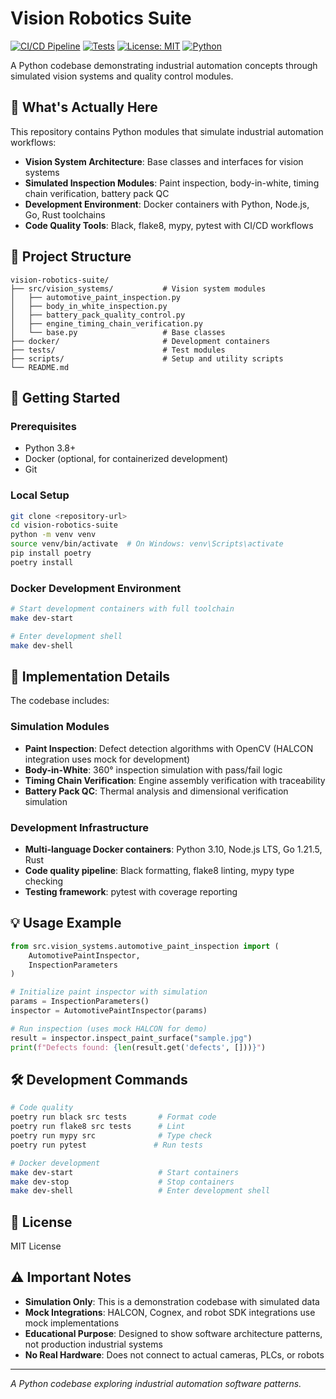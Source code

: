 # Vision Robotics Suite

[![CI/CD Pipeline](https://github.com/vision-robotics-suite/vision-robotics-suite/actions/workflows/ci-cd.yml/badge.svg)](https://github.com/vision-robotics-suite/vision-robotics-suite/actions/workflows/ci-cd.yml)
[![Tests](https://github.com/vision-robotics-suite/vision-robotics-suite/actions/workflows/test.yml/badge.svg)](https://github.com/vision-robotics-suite/vision-robotics-suite/actions/workflows/test.yml)
[![License: MIT](https://img.shields.io/badge/License-MIT-yellow.svg)](https://opensource.org/licenses/MIT)
[![Python](https://img.shields.io/badge/python-3.8+-blue.svg)](https://www.python.org/downloads/)

A Python codebase demonstrating industrial automation concepts through simulated vision systems and quality control modules.

## 🎯 What's Actually Here

This repository contains Python modules that simulate industrial automation workflows:

- **Vision System Architecture**: Base classes and interfaces for vision systems
- **Simulated Inspection Modules**: Paint inspection, body-in-white, timing chain verification, battery pack QC
- **Development Environment**: Docker containers with Python, Node.js, Go, Rust toolchains
- **Code Quality Tools**: Black, flake8, mypy, pytest with CI/CD workflows

## 📁 Project Structure

```text
vision-robotics-suite/
├── src/vision_systems/           # Vision system modules
│   ├── automotive_paint_inspection.py
│   ├── body_in_white_inspection.py
│   ├── battery_pack_quality_control.py
│   ├── engine_timing_chain_verification.py
│   └── base.py                   # Base classes
├── docker/                       # Development containers
├── tests/                        # Test modules
├── scripts/                      # Setup and utility scripts
└── README.md
```

## 🚀 Getting Started

### Prerequisites

- Python 3.8+
- Docker (optional, for containerized development)
- Git

### Local Setup

```bash
git clone <repository-url>
cd vision-robotics-suite
python -m venv venv
source venv/bin/activate  # On Windows: venv\Scripts\activate
pip install poetry
poetry install
```

### Docker Development Environment

```bash
# Start development containers with full toolchain
make dev-start

# Enter development shell
make dev-shell
```

## 🔧 Implementation Details

The codebase includes:

### Simulation Modules

- **Paint Inspection**: Defect detection algorithms with OpenCV (HALCON integration uses mock for development)
- **Body-in-White**: 360° inspection simulation with pass/fail logic
- **Timing Chain Verification**: Engine assembly verification with traceability
- **Battery Pack QC**: Thermal analysis and dimensional verification simulation

### Development Infrastructure

- **Multi-language Docker containers**: Python 3.10, Node.js LTS, Go 1.21.5, Rust
- **Code quality pipeline**: Black formatting, flake8 linting, mypy type checking
- **Testing framework**: pytest with coverage reporting

## 💡 Usage Example

```python
from src.vision_systems.automotive_paint_inspection import (
    AutomotivePaintInspector,
    InspectionParameters
)

# Initialize paint inspector with simulation
params = InspectionParameters()
inspector = AutomotivePaintInspector(params)

# Run inspection (uses mock HALCON for demo)
result = inspector.inspect_paint_surface("sample.jpg")
print(f"Defects found: {len(result.get('defects', []))}")
```

## 🛠️ Development Commands

```bash
# Code quality
poetry run black src tests       # Format code
poetry run flake8 src tests      # Lint
poetry run mypy src              # Type check
poetry run pytest               # Run tests

# Docker development
make dev-start                   # Start containers
make dev-stop                    # Stop containers
make dev-shell                   # Enter development shell
```

## 📄 License

MIT License

## ⚠️ Important Notes

- **Simulation Only**: This is a demonstration codebase with simulated data
- **Mock Integrations**: HALCON, Cognex, and robot SDK integrations use mock implementations
- **Educational Purpose**: Designed to show software architecture patterns, not production industrial systems
- **No Real Hardware**: Does not connect to actual cameras, PLCs, or robots

---

*A Python codebase exploring industrial automation software patterns.*
